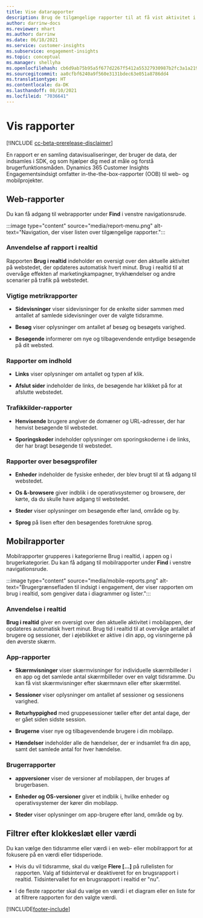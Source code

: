 ```yaml
---
title: Vise datarapporter
description: Brug de tilgængelige rapporter til at få vist aktivitet i realtid på webstedet.
author: darrinw-docs
ms.reviewer: mhart
ms.author: darrinw
ms.date: 06/18/2021
ms.service: customer-insights
ms.subservice: engagement-insights
ms.topic: conceptual
ms.manager: shellyha
ms.openlocfilehash: cb6d9ab75b95a5f677d2267f5412a55327930987b2fc3a1a21958633a8116bd2
ms.sourcegitcommit: aa0cfbf6240a9f560e3131bdec63e051a8786dd4
ms.translationtype: HT
ms.contentlocale: da-DK
ms.lasthandoff: 08/10/2021
ms.locfileid: "7036641"
---
```

# <a name="view-reports"></a>Vis rapporter

[!INCLUDE [cc-beta-prerelease-disclaimer](includes/cc-beta-prerelease-disclaimer.md)]

En rapport er en samling datavisualiseringer, der bruger de data, der indsamles i SDK, og som hjælper dig med at måle og forstå brugerfunktionsmåden. Dynamics 365 Customer Insights Engagementsindsigt omfatter in-the-the-box-rapporter (OOB) til web- og mobilprojekter.  

## <a name="web-reports"></a>Web-rapporter

Du kan få adgang til webrapporter under **Find** i venstre navigationsrude.

:::image type="content" source="media/report-menu.png" alt-text="Navigation, der viser listen over tilgængelige rapporter.":::

### <a name="real-time-usage-report"></a>Anvendelse af rapport i realtid

Rapporten **Brug i realtid** indeholder en oversigt over den aktuelle aktivitet på webstedet, der opdateres automatisk hvert minut. Brug i realtid til at overvåge effekten af marketingkampagner, trykhændelser og andre scenarier på trafik på webstedet.

### <a name="key-metrics-reports"></a>Vigtige metrikrapporter

- **Sidevisninger** viser sidevisninger for de enkelte sider sammen med antallet af samlede sidevisninger over de valgte tidsramme.

- **Besøg** viser oplysninger om antallet af besøg og besøgets varighed.

- **Besøgende** informerer om nye og tilbagevendende entydige besøgende på dit websted.

### <a name="content-reports"></a>Rapporter om indhold

- **Links** viser oplysninger om antallet og typen af klik.

- **Afslut sider** indeholder de links, de besøgende har klikket på for at afslutte webstedet.

### <a name="traffic-sources-reports"></a>Trafikkilder-rapporter

- **Henvisende** brugere angiver de domæner og URL-adresser, der har henvist besøgende til webstedet.

- **Sporingskoder** indeholder oplysninger om sporingskoderne i de links, der har bragt besøgende til webstedet.

### <a name="visitor-profiles-reports"></a>Rapporter over besøgsprofiler

- **Enheder** indeholder de fysiske enheder, der blev brugt til at få adgang til webstedet.

- **Os &-browsere** giver indblik i de operativsystemer og browsere, der kørte, da du skulle have adgang til webstedet.

- **Steder** viser oplysninger om besøgende efter land, område og by.

- **Sprog** på lisen efter den besøgendes foretrukne sprog.

## <a name="mobile-reports"></a>Mobilrapporter

Mobilrapporter grupperes i kategorierne Brug i realtid, i appen og i brugerkategorier. Du kan få adgang til mobilrapporter under **Find** i venstre navigationsrude.   

:::image type="content" source="media/mobile-reports.png" alt-text="Brugergrænsefladen til indsigt i engagement, der viser rapporten om brug i realtid, som gengiver data i diagrammer og lister.":::   

### <a name="real-time-usage"></a>Anvendelse i realtid

**Brug i realtid** giver en oversigt over den aktuelle aktivitet i mobilappen, der opdateres automatisk hvert minut. Brug tid i realtid til at overvåge antallet af brugere og sessioner, der i øjeblikket er aktive i din app, og visningerne på den øverste skærm.

### <a name="app-reports"></a>App-rapporter

- **Skærmvisninger** viser skærmvisninger for individuelle skærmbilleder i en app og det samlede antal skærmbilleder over en valgt tidsramme. Du kan få vist skærmvisninger efter skærmnavn eller efter skærmtitel.

- **Sessioner** viser oplysninger om antallet af sessioner og sessionens varighed.

- **Returhyppighed** med gruppesessioner tæller efter det antal dage, der er gået siden sidste session.

- **Brugerne** viser nye og tilbagevendende brugere i din mobilapp.

- **Hændelser** indeholder alle de hændelser, der er indsamlet fra din app, samt det samlede antal for hver hændelse.

### <a name="user-reports"></a>Brugerrapporter

- **appversioner** viser de versioner af mobilappen, der bruges af brugerbasen.

- **Enheder og OS-versioner** giver et indblik i, hvilke enheder og operativsystemer der kører din mobilapp.

- **Steder** viser oplysninger om app-brugere efter land, område og by.

## <a name="filter-by-time-or-value"></a>Filtrer efter klokkeslæt eller værdi

Du kan vælge den tidsramme eller værdi i en web- eller mobilrapport for at fokusere på en værdi eller tidsperiode. 

- Hvis du vil tidsramme, skal du vælge **Flere [...]** på rullelisten for rapporten. Valg af tidsinterval er deaktiveret for en brugsrapport i realtid. Tidsintervallet for en brugsrapport i realtid er "nu".

- I de fleste rapporter skal du vælge en værdi i et diagram eller en liste for at filtrere rapporten for den valgte værdi.

[!INCLUDE[footer-include](../includes/footer-banner.md)]